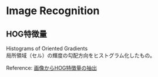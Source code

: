 # Image Recognition

## HOG特徴量
Histograms of Oriented Gradients  
局所領域（セル）の輝度の勾配方向をヒストグラム化したもの。  

Reference: [画像からHOG特徴量の抽出](https://qiita.com/mikaji/items/3e3f85e93d894b4645f7)

